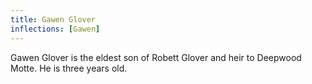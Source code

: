 ```yaml
---
title: Gawen Glover
inflections: [Gawen]
---
```


Gawen Glover is the eldest son of Robett Glover and heir to Deepwood Motte. He is three years old.


